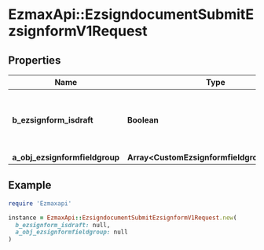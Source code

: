 # EzmaxApi::EzsigndocumentSubmitEzsignformV1Request

## Properties

| Name | Type | Description | Notes |
| ---- | ---- | ----------- | ----- |
| **b_ezsignform_isdraft** | **Boolean** | Whether the Ezsignform submitted is a draft or not. |  |
| **a_obj_ezsignformfieldgroup** | **Array&lt;CustomEzsignformfieldgroupRequest&gt;** |  |  |

## Example

```ruby
require 'Ezmaxapi'

instance = EzmaxApi::EzsigndocumentSubmitEzsignformV1Request.new(
  b_ezsignform_isdraft: null,
  a_obj_ezsignformfieldgroup: null
)
```

